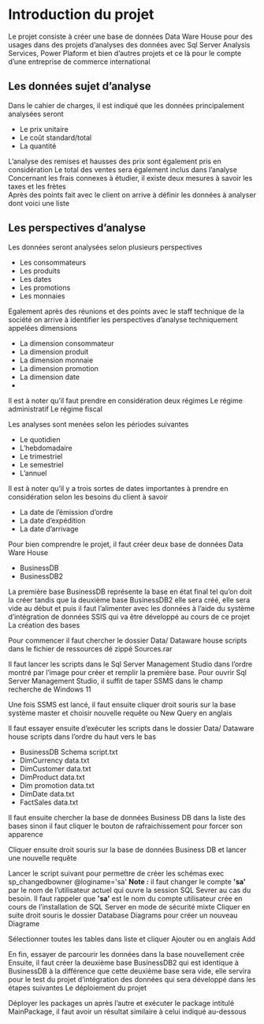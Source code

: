 # Introduction du projet 
Le projet consiste à créer une base de données Data Ware House pour des usages dans des projets d’analyses des données avec Sql Server Analysis Services, Power Plaform et bien d’autres projets et ce là pour le compte d’une entreprise de commerce international 

## Les données sujet d’analyse

Dans le cahier de charges, il est indiqué que les données principalement analysées seront 
* Le prix unitaire
* Le coût standard/total
* La quantité 

L’analyse des remises et hausses des prix sont également pris en considération 
Le total des ventes sera également inclus dans l’analyse
Concernant les frais connexes à étudier, il existe deux mesures à savoir les taxes et les frètes  
Après des points fait avec le client on arrive à définir les données à analyser dont voici une liste

 

## Les perspectives d’analyse
Les données seront analysées selon plusieurs perspectives 
* Les consommateurs
* Les produits
* Les dates
* Les promotions
* Les monnaies

Egalement après des réunions et des points avec le staff technique de la société on arrive à identifier les perspectives d’analyse techniquement appelées dimensions 
* La dimension consommateur
* La dimension produit
* La dimension monnaie
* La dimension promotion
* La dimension date
* 
Il est à noter qu’il faut prendre en considération deux régimes 
Le régime administratif
Le régime fiscal

Les analyses sont menées selon les périodes suivantes
* Le quotidien
* L’hebdomadaire
* Le trimestriel
* Le semestriel
* L’annuel
 
 

Il est à noter qu’il y a trois sortes de dates importantes à prendre en considération selon les besoins du client à savoir 
* La date de l’émission d’ordre
* La date d’expédition
* La date d’arrivage



Pour bien comprendre le projet, il faut créer deux base de données Data Ware House
* BusinessDB
* BusinessDB2 

La première base BusinessDB représente la base en état final tel qu’on doit la créer tandis que la deuxième base BusinessDB2 elle sera créé, elle sera vide au début et puis il faut l’alimenter avec les données à l’aide du système d’intégration de données SSIS qui va être développé au cours de ce projet 
La création des bases 

Pour commencer il faut chercher le dossier Data/ Dataware house scripts dans le fichier de ressources dé zippé Sources.rar 
 
Il faut lancer les scripts dans le Sql Server Management Studio dans l’ordre montré par l’image pour créer et remplir la première base. Pour ouvrir Sql Server Management Studio, il suffit de taper SSMS dans le champ recherche de Windows 11 
 	 

Une fois SSMS est lancé, il faut ensuite cliquer droit souris sur la base système master et choisir nouvelle requête ou New Query en anglais 
 
Il faut essayer ensuite d’exécuter les scripts dans le dossier Data/ Dataware house scripts dans l’ordre du haut vers le bas

* BusinessDB Schema script.txt
* DimCurrency data.txt
* DimCustomer data.txt
* DimProduct data.txt
* Dim promotion data.txt
* DimDate data.txt
* FactSales data.txt

Il faut ensuite chercher la base de données Business DB dans la liste des bases sinon il faut cliquer le bouton de rafraichissement pour forcer son apparence 
 
Cliquer ensuite droit souris sur la base de données Business DB et lancer une nouvelle requête
 
Lancer le script suivant pour permettre de créer les schémas 
exec sp_changedbowner @loginame='sa'
**Note :** il faut changer le compte **'sa'** par le nom de l’utilisateur actuel qui ouvre la session SQL Sevrer au cas du besoin. Il faut rappeler que  **'sa'** est le nom du compte utilisateur crée en cours de l’installation de SQL Server en mode de sécurité mixte
Cliquer en suite droit souris le dossier Database Diagrams pour créer un nouveau Diagrame
 
Sélectionner toutes les tables dans liste et cliquer Ajouter ou en anglais Add
 

En fin, essayer de parcourir les données dans la base nouvellement crée
Ensuite, il faut créer la deuxième base BusinessDB2 qui est identique à BusinessDB à la différence que cette deuxième base sera vide, elle servira pour le test du projet d’intégration des données qui sera développé dans les étapes suivantes
 Le déploiement du projet 

Déployer les packages un après l’autre et exécuter le package intitulé MainPackage, il faut avoir un résultat similaire à celui indiqué au-dessous
 



